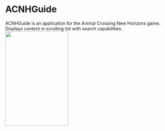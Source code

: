 # ACNHGuide
ACNHGuide is an application for the Animal Crossing New Horizons game. Displays content in scrolling list with search capabilities.
<a href = "url"><img src ="https://user-images.githubusercontent.com/8254120/148469435-9ff3e840-97c4-4e47-b06e-2abc8949233f.png" align="left" height="300" width="200" ></a>
